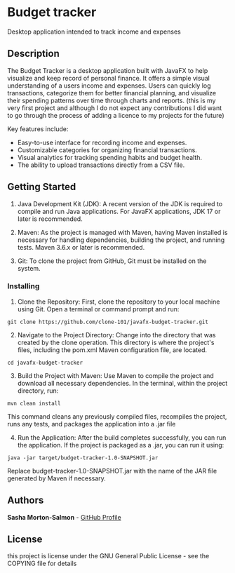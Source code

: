 ﻿# Budget tracker

Desktop application intended to track income and expenses

## Description

The Budget Tracker is a desktop application built with JavaFX to help visualize and keep record of personal finance. It offers a simple visual understanding of a users income and expenses. Users can quickly log transactions, categorize them for better financial planning, and visualize their spending patterns over time through charts and reports. (this is my very first project and although I do not expect any contributions I did want to go through the process of adding a licence to my projects for the future)

Key features include:

- Easy-to-use interface for recording income and expenses.
- Customizable categories for organizing financial transactions.
- Visual analytics for tracking spending habits and budget health.
- The ability to upload transactions directly from a CSV file.

## Getting Started

1. Java Development Kit (JDK): A recent version of the JDK is required to compile and run Java applications. For JavaFX applications, JDK 17 or later is recommended.

2. Maven: As the project is managed with Maven, having Maven installed is necessary for handling dependencies, building the project, and running tests. Maven 3.6.x or later is recommended.

3. Git: To clone the project from GitHub, Git must be installed on the system.

### Installing

1. Clone the Repository: First, clone the repository to your local machine using Git. Open a terminal or command prompt and run:

```
git clone https://github.com/clone-101/javafx-budget-tracker.git
```

2. Navigate to the Project Directory: Change into the directory that was created by the clone operation. This directory is where the project's files, including the pom.xml Maven configuration file, are located.

```
cd javafx-budget-tracker
```

3. Build the Project with Maven: Use Maven to compile the project and download all necessary dependencies. In the terminal, within the project directory, run:

```
mvn clean install
```

This command cleans any previously compiled files, recompiles the project, runs any tests, and packages the application into a .jar file

4. Run the Application: After the build completes successfully, you can run the application. If the project is packaged as a .jar, you can run it using:

```
java -jar target/budget-tracker-1.0-SNAPSHOT.jar
```

Replace budget-tracker-1.0-SNAPSHOT.jar with the name of the JAR file generated by Maven if necessary.

## Authors

**Sasha Morton-Salmon** - [GitHub Profile](https://github.com/clone-101)

## License

this project is license under the GNU General Public License - see the COPYING file for details

